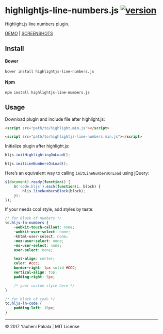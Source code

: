 # highlightjs-line-numbers.js [![version](http://img.shields.io/badge/release-v2.0.0-brightgreen.svg?style=flat)](https://github.com/wcoder/highlightjs-line-numbers.js/archive/master.zip)

Highlight.js line numbers plugin.

[DEMO](http://wcoder.github.io/highlightjs-line-numbers.js/) | [SСREENSHOTS](https://github.com/wcoder/highlightjs-line-numbers.js/issues/5)

## Install

#### Bower
```
bower install highlightjs-line-numbers.js
```

#### Npm
```
npm install highlightjs-line-numbers.js
```

## Usage

Download plugin and include file after highlight.js:
```html
<script src="path/to/highlight.min.js"></script>

<script src="path/to/highlightjs-line-numbers.min.js"></script>
```

Initialize plugin after highlight.js:
```js
hljs.initHighlightingOnLoad();

hljs.initLineNumbersOnLoad();
```

Here’s an equivalent way to calling `initLineNumbersOnLoad` using jQuery:
```js
$(document).ready(function() {
	$('code.hljs').each(function(i, block) {
		hljs.lineNumbersBlock(block);
	});
});
```

If your needs cool style, add styles by taste:
```css
/* for block of numbers */
td.hljs-ln-numbers {
	-webkit-touch-callout: none;
	-webkit-user-select: none;
	-khtml-user-select: none;
	-moz-user-select: none;
	-ms-user-select: none;
	user-select: none;

	text-align: center;
	color: #ccc;
	border-right: 1px solid #CCC;
	vertical-align: top;
	padding-right: 5px;

	/* your custom style here */
}

/* for block of code */
td.hljs-ln-code {
	padding-left: 10px;
}
```

---
&copy; 2017 Yauheni Pakala | MIT License
